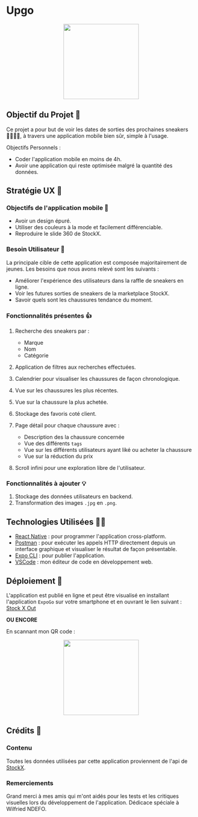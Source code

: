 # Upgo

<div align="center">
    <img src="./MDImages/upgo-shorts.gif" alt="" width="200" />
</div>

## Objectif du Projet 🎯

Ce projet a pour but de voir les dates de sorties des prochaines sneakers 👍🏽😯✨, à travers une application mobile bien sûr, simple à l'usage.

Objectifs Personnels :

-   Coder l'application mobile en moins de 4h.
-   Avoir une application qui reste optimisée malgré la quantité des données.

## Stratégie UX 📑

### Objectifs de l'application mobile 📴

-   Avoir un design épuré.
-   Utiliser des couleurs à la mode et facilement différenciable.
-   Reproduire le slide 360 de StockX.

### Besoin Utilisateur 👨

La principale cible de cette application est composée majoritairement de jeunes. Les besoins que nous avons relevé sont les suivants :

-   Améliorer l'expérience des utilisateurs dans la raffle de sneakers en ligne.
-   Voir les futures sorties de sneakers de la marketplace StockX.
-   Savoir quels sont les chaussures tendance du moment.

### Fonctionnalités présentes 👍

1. Recherche des sneakers par :

    - Marque
    - Nom
    - Catégorie

2. Application de filtres aux recherches effectuées.
3. Calendrier pour visualiser les chaussures de façon chronologique.
4. Vue sur les chaussures les plus récentes.
5. Vue sur la chaussure la plus achetée.
6. Stockage des favoris coté client.
7. Page détail pour chaque chaussure avec :

    - Description des la chaussure concernée
    - Vue des différents `tags`
    - Vue sur les différents utilisateurs ayant liké ou acheter la chaussure
    - Vue sur la réduction du prix

8. Scroll infini pour une exploration libre de l'utilisateur.

### Fonctionnalités à ajouter :bulb:

1. Stockage des données utilisateurs en backend.
2. Transformation des images `.jpg` en `.png`.

## Technologies Utilisées :man_technologist:

-   [React Native](https://reactnative.dev/) : pour programmer l'application cross-platform.
-   [Postman](https://www.postman.com/) : pour exécuter les appels HTTP directement depuis un interface graphique et visualiser le résultat de façon présentable.
-   [Expo CLI](https://expo.dev/) : pour publier l'application.
-   [VSCode](https://code.visualstudio.com) : mon éditeur de code en développement web.

## Déploiement 🚀

L'application est publié en ligne et peut être visualisé en installant l'application `ExpoGo` sur votre smartphone et en ouvrant le lien suivant : [Stock X Out](https://expo.dev/@willyndefo/Upgo)

**OU ENCORE**

En scannant mon QR code :

<div align="center">
    <img src="./MDImages/QRCode.png" alt="" width="200" />
</div>

## Crédits 🌟

### Contenu

Toutes les données utilisées par cette application proviennent de l'api de [StockX](https://stockx.com/api/).

### Remerciements

Grand merci à mes amis qui m'ont aidés pour les tests et les critiques visuelles lors du développement de l'application.
Dédicace spéciale à Wilfried NDEFO.